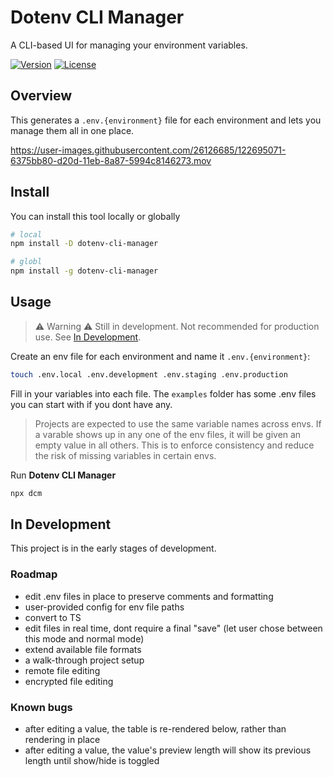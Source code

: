 # Dotenv CLI Manager

A CLI-based UI for managing your environment variables. 

[![Version](https://img.shields.io/npm/v/dotenv-cli-manager.svg)](https://npmjs.org/package/dotenv-cli-manager)
[![License](https://img.shields.io/npm/l/dotenv-cli-manager.svg)](https://github.com/francescov1/dotenv-cli-manager/blob/master/package.json)
<!-- [![npm](https://img.shields.io/npm/dt/dotenv-cli-manager)](https://www.npmjs.com/package/dotenv-cli-manager) -->

## Overview

This generates a `.env.{environment}` file for each environment and lets you manage them all in one place. 

https://user-images.githubusercontent.com/26126685/122695071-6375bb80-d20d-11eb-8a87-5994c8146273.mov

## Install

You can install this tool locally or globally

```bash
# local
npm install -D dotenv-cli-manager

# globl
npm install -g dotenv-cli-manager
```
## Usage

> ⚠ Warning ⚠️ Still in development. Not recommended for production use. See [In Development](#in-development).

Create an env file for each environment and name it `.env.{environment}`:

```bash
touch .env.local .env.development .env.staging .env.production
```

Fill in your variables into each file. The `examples` folder has some .env files you can start with if you dont have any.

> Projects are expected to use the same variable names across envs. If a varable shows up in any one of the env files, it will be given an empty value in all others. This is to enforce consistency and reduce the risk of missing variables in certain envs.

Run <b>Dotenv CLI Manager</b>

```bash
npx dcm
```

## In Development

This project is in the early stages of development.

### Roadmap

- edit .env files in place to preserve comments and formatting
- user-provided config for env file paths
- convert to TS
- edit files in real time, dont require a final "save" (let user chose between this mode and normal mode)
- extend available file formats
- a walk-through project setup
- remote file editing
- encrypted file editing

### Known bugs

- after editing a value, the table is re-rendered below, rather than rendering in place
- after editing a value, the value's preview length will show its previous length until show/hide is toggled